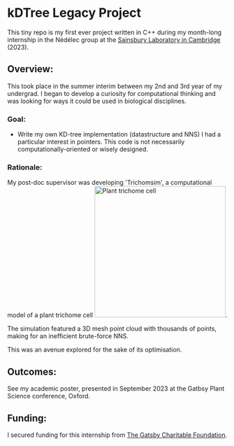 # kDTree Legacy Project
This tiny repo is my first ever project written in C++ during my month-long internship in the Nédélec group at the [Sainsbury Laboratory in Cambridge](https://www.slcu.cam.ac.uk/) (2023).

## Overview:
This took place in the summer interim between my 2nd and 3rd year of my undergrad. I began to develop a curiosity for computational thinking and was looking for ways it could be used in biological disciplines. 

### Goal:
- Write my own KD-tree implementation (datastructure and NNS) 
I had a particular interest in pointers. This code is not necessarily computationally-oriented or wisely designed.

### Rationale:
My post-doc supervisor was developing 'Trichomsim', a computational model of a plant trichome cell
<img src="[image_url]([https://github.com/user-attachments/assets/0c8226a1-87e5-4180-acb0-8c8f59a7d651](https://www.google.com/url?sa=i&url=https%3A%2F%2Fpropg.ifas.ufl.edu%2F01-biology%2F02-cell-types%2F11-celltypes-trichome.html&psig=AOvVaw3xQzdTDQc5HnOM1FSNyclb&ust=1751207505012000&source=images&cd=vfe&opi=89978449&ved=0CBQQjRxqFwoTCNDXhr-qlI4DFQAAAAAdAAAAABAE)" width="300" height="300" alt="Plant trichome cell">.

The simulation featured a 3D mesh point cloud with thousands of points, making for an inefficient brute-force NNS.

This was an avenue explored for the sake of its optimisation.

## Outcomes:
See my academic poster, presented in September 2023 at the Gatbsy Plant Science conference, Oxford.

## Funding:
I secured funding for this internship from [The Gatsby Charitable Foundation](https://www.gatsby.org.uk/plant-science/programmes/sainsbury-undergraduate-studentships).
